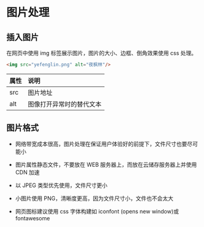 # 图片处理

## 插入图片

在网页中使用 img 标签展示图片，图片的大小、边框、倒角效果使用 css 处理。

```html
<img src="yefenglin.png" alt="夜枫林"/>
```

|属性|	说明|
|:--|:--|
|src	|图片地址|
|alt	|图像打开异常时的替代文本|

## 图片格式

- 网络带宽成本很高，图片处理在保证用户体验好的前提下，文件尺寸也要尽可能小

- 图片属性静态文件，不要放在 WEB 服务器上，而放在云储存服务器上并使用 CDN 加速

- 以 JPEG 类型优先使用，文件尺寸更小

- 小图片使用 PNG，清晰度更高，因为文件尺寸小，文件也不会太大

- 网页图标建议使用 css 字体构建如 iconfont (opens new window)或 fontawesome